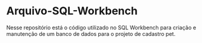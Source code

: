 # Arquivo-SQL-Workbench

Nesse repositório está o código utilizado no SQL Workbench para criação e manutenção de um banco de dados para o projeto de cadastro pet.
